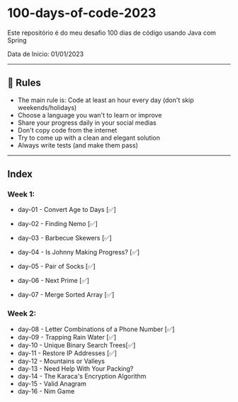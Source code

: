 # 100-days-of-code-2023
Este repositório é do meu desafio 100 dias de código usando Java com Spring

Data de Início: 01/01/2023

---

## 🚩 Rules

- The main rule is: Code at least an hour every day (don't skip weekends/holidays)
- Choose a language you wan't to learn or improve
- Share your progress daily in your social medias
- Don't copy code from the internet
- Try to come up with a clean and elegant solution
- Always write tests (and make them pass)

---

## Index

### Week 1:
- day-01 - Convert Age to Days [✅]

- day-02 - Finding Nemo [✅]

- day-03 - Barbecue Skewers [✅]

- day-04 - Is Johnny Making Progress?  [✅]

- day-05 - Pair of Socks [✅]

- day-06 - Next Prime [✅]

- day-07 - Merge Sorted Array [✅]

### Week 2:
- day-08 - Letter Combinations of a Phone Number [✅]
- day-09 - Trapping Rain Water [✅]
- day-10 - Unique Binary Search Trees[✅]
- day-11 - Restore IP Addresses [✅]
- day-12 - Mountains or Valleys
- day-13 - Need Help With Your Packing?
- day-14 - The Karaca's Encryption Algorithm
- day-15 - Valid Anagram
- day-16 - Nim Game
